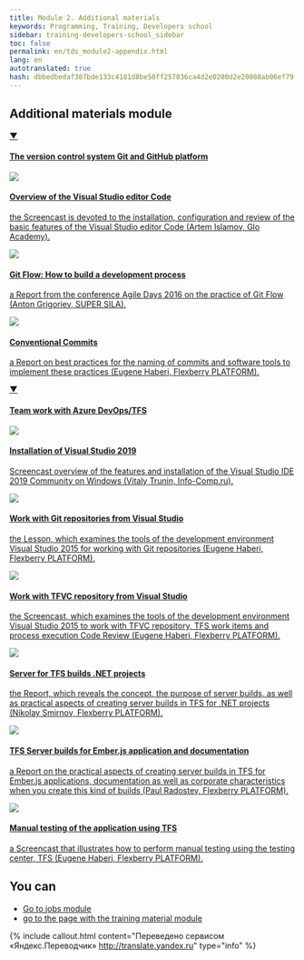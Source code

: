 ```yaml
---
title: Module 2. Additional materials
keywords: Programming, Training, Developers school
sidebar: training-developers-school_sidebar
toc: false
permalink: en/tds_module2-appendix.html
lang: en
autotranslated: true
hash: dbbedbedaf387bde133c4181d8be50ff257836ca4d2e0200d2e20088ab06ef79
---
```


## Additional materials module

<div class="panel-group">
<div class="panel panel-default">
<div class="panel-heading">
<a class="pull-right spoiler-push" data-toggle="collapse" href="#collapse1">&#9660;</a>
<h4 class="panel-title">
<a data-toggle="collapse" href="#collapse1">
The version control system Git and GitHub platform</a>
</h4>
</div>
<div id="collapse1" class="panel-collapse collapse in">
<div class="panel-body">
<div class="row items">
<div class="col-sm-6 col-md-4 portfolio-item">
<a href="{{ 'https://www.youtube.com/watch?v=paA-leudslo' | relative_url }}" class="portfolio-link" target="_blank">
<div class="img-wrapper">
<img src="{{ "/images/pages/trainings/developers-school/module2/vs-code-overview.jpg" | relative_url}}" class="products-img">
</div>
<h4><span class="item-head">Overview of the Visual Studio editor Code</span></h4>
<p>the Screencast is devoted to the installation, configuration and review of the basic features of the Visual Studio editor Code (Artem Islamov, Glo Academy).</p>
</a>
</div>
<div class="col-sm-6 col-md-4 portfolio-item">
<a href="{{ 'https://www.youtube.com/watch?v=rC6varfUhCo' | relative_url }}" class="portfolio-link" target="_blank">
<div class="img-wrapper">
<img src="{{ "/images/pages/trainings/developers-school/module2/git-flow-process.jpg" | relative_url}}" class="products-img">
</div>
<h4><span class="item-head">Git Flow: How to build a development process</span></h4>
<p>a Report from the conference Agile Days 2016 on the practice of Git Flow (Anton Grigoriev, SUPER SILA).</p>
</a>
</div>
<div class="col-sm-6 col-md-4 portfolio-item">
<a href="{{ 'https://youtu.be/wQAjp-lw8FI' | relative_url }}" class="portfolio-link" target="_blank">
<div class="img-wrapper">
<img src="{{ "/images/pages/trainings/developers-school/module2/conventional-commits.jpg" | relative_url}}" class="products-img">
</div>
<h4><span class="item-head">Conventional Commits</span></h4>
<p>a Report on best practices for the naming of commits and software tools to implement these practices (Eugene Haberi, Flexberry PLATFORM).</p>
</a>
</div>
</div>
</div>
</div>
</div>
</div>

<div class="panel-group">
<div class="panel panel-default">
<div class="panel-heading">
<a class="pull-right spoiler-push" data-toggle="collapse" href="#collapse2">&#9660;</a>
<h4 class="panel-title">
<a data-toggle="collapse" href="#collapse2">
Team work with Azure DevOps&sol;TFS</a>
</h4>
</div>
<div id="collapse2" class="panel-collapse collapse in">
<div class="panel-body">
<div class="row items">
<div class="col-sm-6 col-md-4 portfolio-item">
<a href="{{ 'https://www.youtube.com/watch?v=FljfXrxgAmM' | relative_url }}" class="portfolio-link" target="_blank">
<div class="img-wrapper">
<img src="{{ "/images/pages/trainings/developers-school/module2/vs-2019-install.jpg" | relative_url}}" class="products-img">
</div>
<h4><span class="item-head">Installation of Visual Studio 2019</span></h4>
<p>Screencast overview of the features and installation of the Visual Studio IDE 2019 Community on Windows (Vitaly Trunin, Info-Comp.ru).</p>
</a>
</div>
<div class="col-sm-6 col-md-4 portfolio-item">
<a href="{{ 'https://www.youtube.com/watch?v=rS8B8T3Crz8' | relative_url }}" class="portfolio-link" target="_blank">
<div class="img-wrapper">
<img src="{{ "/images/pages/trainings/developers-school/module2/git-from-vs.jpg" | relative_url}}" class="products-img">
</div>
<h4><span class="item-head">Work with Git repositories from Visual Studio</span></h4>
<p>the Lesson, which examines the tools of the development environment Visual Studio 2015 for working with Git repositories (Eugene Haberi, Flexberry PLATFORM).</p>
</a>
</div>
<div class="col-sm-6 col-md-4 portfolio-item">
<a href="{{ 'https://www.youtube.com/watch?v=Pzu93rnaGrA' | relative_url }}" class="portfolio-link" target="_blank">
<div class="img-wrapper">
<img src="{{ "/images/pages/trainings/developers-school/module2/tfvc-from-vs.jpg" | relative_url}}" class="products-img">
</div>
<h4><span class="item-head">Work with TFVC repository from Visual Studio</span></h4>
<p>the Screencast, which examines the tools of the development environment Visual Studio 2015 to work with TFVC repository, TFS work items and process execution Code Review (Eugene Haberi, Flexberry PLATFORM).</p>
</a>
</div>
</div>
<div class="row items">
<div class="col-sm-6 col-md-4 portfolio-item">
<a href="{{ 'https://www.youtube.com/watch?v=3p2XgNDrL6Y' | relative_url }}" class="portfolio-link" target="_blank">
<div class="img-wrapper">
<img src="{{ "/images/pages/trainings/developers-school/module2/tfs-builds-dot-net.jpg" | relative_url}}" class="products-img">
</div>
<h4><span class="item-head">Server for TFS builds .NET projects</span></h4>
<p>the Report, which reveals the concept, the purpose of server builds, as well as practical aspects of creating server builds in TFS for .NET projects (Nikolay Smirnov, Flexberry PLATFORM).</p>
</a>
</div>
<div class="col-sm-6 col-md-4 portfolio-item">
<a href="{{ 'https://www.youtube.com/watch?v=6Gpq3r9YZC8' | relative_url }}" class="portfolio-link" target="_blank">
<div class="img-wrapper">
<img src="{{ "/images/pages/trainings/developers-school/module2/tfs-builds-ember.jpg" | relative_url}}" class="products-img">
</div>
<h4><span class="item-head">TFS Server builds for Ember.js application and documentation</span></h4>
<p>a Report on the practical aspects of creating server builds in TFS for Ember.js applications, documentation as well as corporate characteristics when you create this kind of builds (Paul Radostev, Flexberry PLATFORM).</p>
</a>
</div>
<div class="col-sm-6 col-md-4 portfolio-item">
<a href="{{ 'https://www.youtube.com/watch?v=AtJT9mI_fKk' | relative_url }}" class="portfolio-link" target="_blank">
<div class="img-wrapper">
<img src="{{ "/images/pages/trainings/developers-school/module2/manual-testing-tfs.jpg" | relative_url}}" class="products-img">
</div>
<h4><span class="item-head">Manual testing of the application using TFS</span></h4>
<p>a Screencast that illustrates how to perform manual testing using the testing center, TFS (Eugene Haberi, Flexberry PLATFORM).</p>
</a>
</div>
</div>
</div>
</div>
</div>
</div>

## You can

* [Go to jobs module](tds_module2-tasks.html) <i class="fa fa-arrow-right" aria-hidden="true"></i>
* <i class="fa fa-arrow-left" aria-hidden="true"></i> [go to the page with the training material module](tds_module2-learn.html)



{% include callout.html content="Переведено сервисом «Яндекс.Переводчик» <http://translate.yandex.ru>" type="info" %}